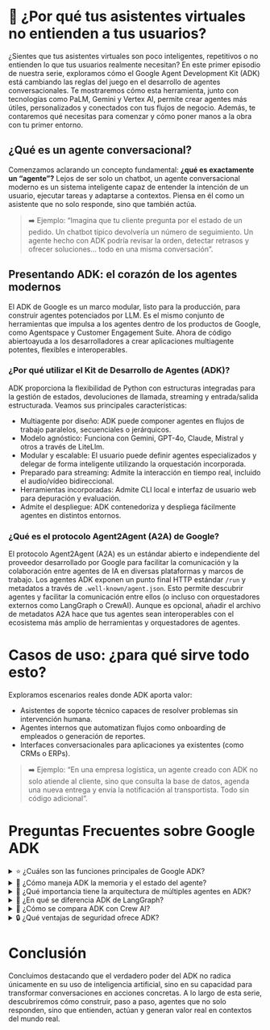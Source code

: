 # 🧩 ¿Por qué tus asistentes virtuales no entienden a tus usuarios?

¿Sientes que tus asistentes virtuales son poco inteligentes, repetitivos o no entienden lo que tus usuarios realmente necesitan? En este primer episodio de nuestra serie, exploramos cómo el Google Agent Development Kit (ADK) está cambiando las reglas del juego en el desarrollo de agentes conversacionales. Te mostraremos cómo esta herramienta, junto con tecnologías como PaLM, Gemini y Vertex AI, permite crear agentes más útiles, personalizados y conectados con tus flujos de negocio. Además, te contaremos qué necesitas para comenzar y cómo poner manos a la obra con tu primer entorno.

## ¿Qué es un agente conversacional?
Comenzamos aclarando un concepto fundamental: **¿qué es exactamente un “agente”?** Lejos de ser solo un chatbot, un agente conversacional moderno es un sistema inteligente capaz de entender la intención de un usuario, ejecutar tareas y adaptarse a contextos. Piensa en él como un asistente que no solo responde, sino que también actúa.

> ➡️ Ejemplo: “Imagina que tu cliente pregunta por el estado de un pedido. Un chatbot típico devolvería un número de seguimiento. Un agente hecho con ADK podría revisar la orden, detectar retrasos y ofrecer soluciones… todo en una misma conversación”.

## Presentando ADK: el corazón de los agentes modernos

El ADK de Google es un marco modular, listo para la producción, para construir agentes potenciados por LLM. Es el mismo conjunto de herramientas que impulsa a los agentes dentro de los productos de Google, como Agentspace y Customer Engagement Suite. Ahora de código abiertoayuda a los desarrolladores a crear aplicaciones multiagente potentes, flexibles e interoperables.

### ¿Por qué utilizar el Kit de Desarrollo de Agentes (ADK)?
ADK proporciona la flexibilidad de Python con estructuras integradas para la gestión de estados, devoluciones de llamada, streaming y entrada/salida estructurada. Veamos sus principales características:
- Multiagente por diseño: ADK puede componer agentes en flujos de trabajo paralelos, secuenciales o jerárquicos.
- Modelo agnóstico: Funciona con Gemini, GPT-4o, Claude, Mistral y otros a través de LiteLlm.
- Modular y escalable: El usuario puede definir agentes especializados y delegar de forma inteligente utilizando la orquestación incorporada.
- Preparado para streaming: Admite la interacción en tiempo real, incluido el audio/vídeo bidireccional.
- Herramientas incorporadas: Admite CLI local e interfaz de usuario web para depuración y evaluación.
- Admite el despliegue: ADK contenedoriza y despliega fácilmente agentes en distintos entornos.
  
### ¿Qué es el protocolo Agent2Agent (A2A) de Google?
El protocolo Agent2Agent (A2A) es un estándar abierto e independiente del proveedor desarrollado por Google para facilitar la comunicación y la colaboración entre agentes de IA en diversas plataformas y marcos de trabajo.
Los agentes ADK exponen un punto final HTTP estándar `/run` y metadatos a través de `.well-known/agent.json`. Esto permite descubrir agentes y facilitar la comunicación entre ellos (o incluso con orquestadores externos como LangGraph o CrewAI).
Aunque es opcional, añadir el archivo de metadatos A2A hace que tus agentes sean interoperables con el ecosistema más amplio de herramientas y orquestadores de agentes.

# Casos de uso: ¿para qué sirve todo esto?
Exploramos escenarios reales donde ADK aporta valor:
- Asistentes de soporte técnico capaces de resolver problemas sin intervención humana.
- Agentes internos que automatizan flujos como onboarding de empleados o generación de reportes.
- Interfaces conversacionales para aplicaciones ya existentes (como CRMs o ERPs).


> ➡️ Ejemplo: “En una empresa logística, un agente creado con ADK no solo atiende al cliente, sino que consulta la base de datos, agenda una nueva entrega y envía la notificación al transportista. Todo sin código adicional”.

# Preguntas Frecuentes sobre Google ADK

<details>
  <summary> ⭐ ¿Cuáles son las funciones principales de Google ADK?</summary>

Google ADK incluye varias funciones destacadas:

- 📡 Soporte integrado para el protocolo de agentes de Google, que permite que los agentes se comuniquen entre sí.
- 🧠 Tiene una memoria integrada llamada Artifact, que permite a los agentes recordar cosas y seguir metas.
- 🎧📄🎬 Soporte para diferentes tipos de datos, como documentos, audios y videos (multimodalidad).
</details>


<details>
  <summary> 🧠 ¿Cómo maneja ADK la memoria y el estado del agente?</summary>

  - ADK usa una herramienta llamada Artifact para que los agentes recuerden datos y lo que están haciendo.
 - Funciona como una especie de “cuaderno digital” donde el agente puede guardar información, tareas, objetivos y más.
 - También permite:
    - Guardar versiones anteriores de los datos.
    - Notificar cuando hay cambios importantes.
    - Llevar control de planes y actividades pendientes.
</details>


<details>
  <summary> 🧩 ¿Qué importancia tiene la arquitectura de múltiples agentes en ADK? </summary>
  
ADK está diseñado para crear sistemas donde varios agentes especializados trabajan en equipo.
En lugar de un solo agente que hace todo, puedes tener varios que colaboran paso a paso para resolver tareas complejas, como si fuera un equipo de trabajo.

## 🔗 ¿En qué se diferencia ADK de LangChain?
LangChain se enfoca en crear un solo agente potente, conectando herramientas, memoria y lógica en cadena. ADK, en cambio, está pensado para construir varios agentes independientes que se comunican y colaboran entre ellos.
Además, ADK está basado en un protocolo abierto para que los agentes puedan trabajar juntos fácilmente, incluso si fueron creados por distintos equipos.
</details>

<details>
  <summary> 🔁 ¿En qué se diferencia ADK de LangGraph? </summary> 
LangGraph también permite crear un solo agente, pero con lógica más avanzada y ciclos.
  
ADK es mejor si necesitas varios agentes que trabajen juntos, cada uno haciendo una parte del trabajo, ideal para tareas más grandes o en equipos diversos.
</details>



<details>
  <summary> 👥 ¿Cómo se compara ADK con Crew AI? </summary>
Crew AI también permite crear equipos de agentes, pero con estructuras más fijas.
ADK es más flexible: permite crear redes abiertas de agentes que pueden evolucionar, venir de diferentes equipos y seguir colaborando con el tiempo.
</details>



<details>
  <summary> 🔒 ¿Qué ventajas de seguridad ofrece ADK? </summary>
  ADK tiene ventajas importantes en seguridad:
- 🛡️ Está preparado para trabajar en entornos empresariales donde los agentes pueden venir de distintos proveedores.
- 🔐 Incluye de forma nativa autenticación, permisos y estándares de seguridad, sin que el desarrollador tenga que configurar todo desde cero.
- ✅ Esto lo hace ideal para entornos corporativos y colaboraciones entre agentes con diferentes orígenes.
</details>

# Conclusión
Concluimos destacando que el verdadero poder del ADK no radica únicamente en su uso de inteligencia artificial, sino en su capacidad para transformar conversaciones en acciones concretas. A lo largo de esta serie, descubriremos cómo construir, paso a paso, agentes que no solo responden, sino que entienden, actúan y generan valor real en contextos del mundo real.

